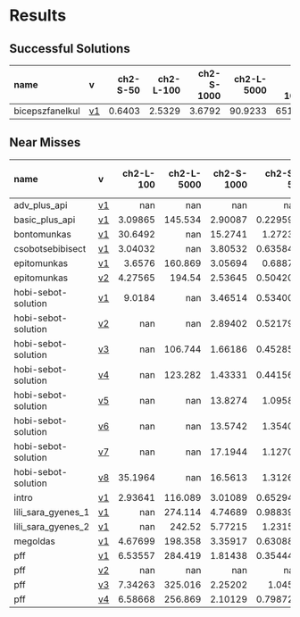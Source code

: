# Results

## Successful Solutions

| name            | v                          |   ch2-S-50 |   ch2-L-100 |   ch2-S-1000 |   ch2-L-5000 |   ch2-XL-10000 |   Total time |
|:----------------|:---------------------------|-----------:|------------:|-------------:|-------------:|---------------:|-------------:|
| bicepszfanelkul | [v1](../../commit/83e738a) |     0.6403 |      2.5329 |       3.6792 |      90.9233 |        651.271 |      749.047 |

## Near Misses

| name                | v                          |   ch2-L-100 |   ch2-L-5000 |   ch2-S-1000 |   ch2-S-50 |   ch2-XL-10000 |
|:--------------------|:---------------------------|------------:|-------------:|-------------:|-----------:|---------------:|
| adv_plus_api        | [v1](../../commit/b0f3b2d) |   nan       |      nan     |    nan       | nan        |            nan |
| basic_plus_api      | [v1](../../commit/316ae83) |     3.09865 |      145.534 |      2.90087 |   0.229592 |            nan |
| bontomunkas         | [v1](../../commit/210be6f) |    30.6492  |      nan     |     15.2741  |   1.27235  |            nan |
| csobotsebibisect    | [v1](../../commit/29450c9) |     3.04032 |      nan     |      3.80532 |   0.635847 |            nan |
| epitomunkas         | [v1](../../commit/224d3dc) |     3.6576  |      160.869 |      3.05694 |   0.68877  |            nan |
| epitomunkas         | [v2](../../commit/55eca6a) |     4.27565 |      194.54  |      2.53645 |   0.504201 |            nan |
| hobi-sebot-solution | [v1](../../commit/f4662c7) |     9.0184  |      nan     |      3.46514 |   0.534007 |            nan |
| hobi-sebot-solution | [v2](../../commit/1d3d0eb) |   nan       |      nan     |      2.89402 |   0.521794 |            nan |
| hobi-sebot-solution | [v3](../../commit/292c045) |   nan       |      106.744 |      1.66186 |   0.452853 |            nan |
| hobi-sebot-solution | [v4](../../commit/55eca6a) |   nan       |      123.282 |      1.43331 |   0.441569 |            nan |
| hobi-sebot-solution | [v5](../../commit/6d15cbd) |   nan       |      nan     |     13.8274  |   1.09583  |            nan |
| hobi-sebot-solution | [v6](../../commit/4100f53) |   nan       |      nan     |     13.5742  |   1.35401  |            nan |
| hobi-sebot-solution | [v7](../../commit/e50eaa7) |   nan       |      nan     |     17.1944  |   1.12709  |            nan |
| hobi-sebot-solution | [v8](../../commit/7d33778) |    35.1964  |      nan     |     16.5613  |   1.31269  |            nan |
| intro               | [v1](../../commit/32a11ca) |     2.93641 |      116.089 |      3.01089 |   0.652949 |            nan |
| lili_sara_gyenes_1  | [v1](../../commit/3b53a86) |   nan       |      274.114 |      4.74689 |   0.988394 |            nan |
| lili_sara_gyenes_2  | [v1](../../commit/4c26f5d) |   nan       |      242.52  |      5.77215 |   1.23156  |            nan |
| megoldas            | [v1](../../commit/c3ea7e6) |     4.67699 |      198.358 |      3.35917 |   0.630882 |            nan |
| pff                 | [v1](../../commit/139c752) |     6.53557 |      284.419 |      1.81438 |   0.354447 |            nan |
| pff                 | [v2](../../commit/db5214d) |   nan       |      nan     |    nan       | nan        |            nan |
| pff                 | [v3](../../commit/02b6c65) |     7.34263 |      325.016 |      2.25202 |   1.0452   |            nan |
| pff                 | [v4](../../commit/6d06a29) |     6.58668 |      256.869 |      2.10129 |   0.798727 |            nan |